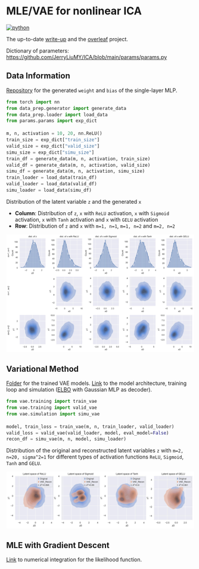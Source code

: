 # MLE/VAE for nonlinear ICA
<p>
    <a href="https://www.python.org/">
    <img src="https://img.shields.io/badge/python-v3-brightgreen.svg" alt="python"></a> &nbsp;
</p>

The up-to-date <a href="./__resources__/ICA/main.pdf" target="_blank">write-up</a> and the <a href="https://www.overleaf.com/project/62e45e862465cfc8d3bc6aed" target="_blank">overleaf</a> project.

Dictionary of parameters: https://github.com/JerryLiuMY/ICA/blob/main/params/params.py

## Data Information
<a href="https://drive.google.com/drive/folders/1Uep9CpOhQor72GXVWeb7ax2kO7O7wFco?usp=sharing" target="_blank">Repository</a> for the generated `weight` and `bias` of the single-layer MLP.

```python
from torch import nn
from data_prep.generator import generate_data
from data_prep.loader import load_data
from params.params import exp_dict

m, n, activation = 10, 20, nn.ReLU()
train_size = exp_dict["train_size"]
valid_size = exp_dict["valid_size"]
simu_size = exp_dict["simu_size"]
train_df = generate_data(m, n, activation, train_size)
valid_df = generate_data(m, n, activation, valid_size)
simu_df = generate_data(m, n, activation, simu_size)
train_loader = load_data(train_df)
valid_loader = load_data(valid_df)
simu_loader = load_data(simu_df)
```

Distribution of the latent variable `z` and the generated `x`
- **Column**: Distribution of `z`, `x` with `ReLU` activation, `x` with `Sigmoid` activation, `x` with `Tanh` activation and `x` with `GELU` activation
- **Row**: Distribution of `z` and `x` with `m=1, n=1`, `m=1, n=2` and `m=2, n=2`

![alt text](./__resources__/data_dist.jpg?raw=true "Title")

## Variational Method
<a href="https://drive.google.com/drive/folders/1HNsTgwhNfs60Dx9ef7eQuOsU6ftaono8?usp=sharing">Folder</a> for the trained VAE models. <a href="./vae">Link</a> to the model architecture, training loop and simulation (<a href="https://github.com/JerryLiuMY/ICA/blob/8adb6fcbe68ba727bb4856913fe99bbad84640f7/vae/vae.py#L92">ELBO</a> with Gaussian MLP as decoder).

```python
from vae.training import train_vae
from vae.training import valid_vae
from vae.simulation import simu_vae

model, train_loss = train_vae(m, n, train_loader, valid_loader)
valid_loss = valid_vae(valid_loader, model, eval_model=False)
recon_df = simu_vae(m, n, model, simu_loader)
```

Distribution of the original and reconstructed latent variables `z` with `m=2, n=20, sigma^2=1` for different types of activation functions `ReLU`, `Sigmoid`, `Tanh` and `GELU`.

![alt text](./__resources__/latent_m2_n20.jpg?raw=true "Title")

## MLE with Gradient Descent
<a href="./funcs/likelihood.py">Link</a> to numerical integration for the likelihood function. 
